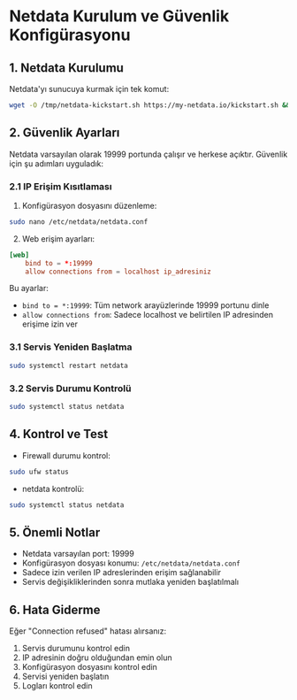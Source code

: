 # Netdata Kurulum ve Güvenlik Konfigürasyonu

## 1. Netdata Kurulumu

Netdata'yı sunucuya kurmak için tek komut:
```bash
wget -O /tmp/netdata-kickstart.sh https://my-netdata.io/kickstart.sh && sh /tmp/netdata-kickstart.sh
```


## 2. Güvenlik Ayarları

Netdata varsayılan olarak 19999 portunda çalışır ve herkese açıktır. Güvenlik için şu adımları uyguladık:

### 2.1 IP Erişim Kısıtlaması

1. Konfigürasyon dosyasını düzenleme:
```bash
sudo nano /etc/netdata/netdata.conf
```

2. Web erişim ayarları:
```conf
[web]
    bind to = *:19999
    allow connections from = localhost ip_adresiniz
```
Bu ayarlar:
- `bind to = *:19999`: Tüm network arayüzlerinde 19999 portunu dinle
- `allow connections from`: Sadece localhost ve belirtilen IP adresinden erişime izin ver

### 3.1 Servis Yeniden Başlatma
```bash
sudo systemctl restart netdata
```

### 3.2 Servis Durumu Kontrolü
```bash
sudo systemctl status netdata
```

## 4. Kontrol ve Test

- Firewall durumu kontrol:
```bash
sudo ufw status
```

- netdata kontrolü:
```bash
sudo systemctl status netdata
````

## 5. Önemli Notlar

- Netdata varsayılan port: 19999
- Konfigürasyon dosyası konumu: `/etc/netdata/netdata.conf`
- Sadece izin verilen IP adreslerinden erişim sağlanabilir
- Servis değişikliklerinden sonra mutlaka yeniden başlatılmalı


## 6. Hata Giderme

Eğer "Connection refused" hatası alırsanız:
1. Servis durumunu kontrol edin
2. IP adresinin doğru olduğundan emin olun
3. Konfigürasyon dosyasını kontrol edin
4. Servisi yeniden başlatın
5. Logları kontrol edin
